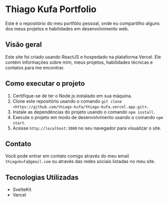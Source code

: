 # Thiago Kufa Portfolio

Este é o repositório do meu portfólio pessoal, onde eu compartilho alguns dos meus projetos e habilidades em desenvolvimento web.

## Visão geral

Este site foi criado usando ReactJS e hospedado na plataforma Vercel. Ele contém informações sobre mim, meus projetos, habilidades técnicas e contatos para me encontrar.

## Como executar o projeto

1. Certifique-se de ter o Node.js instalado em sua máquina.
2. Clone este repositório usando o comando `git clone <https://github.com/thiago-kufa/thiago-kufa.vercel.app.git`>.
3. Instale as dependências do projeto usando o comando `npm install`.
4. Execute o projeto em modo de desenvolvimento usando o comando `npm start`.
5. Acesse `http://localhost:3000` no seu navegador para visualizar o site.

## Contato

Você pode entrar em contato comigo através do meu email `thiagokufa@gmail.com` ou através das redes sociais listadas no meu site.

## Tecnologias Utilizadas

- SvelteKit
- Vercel
